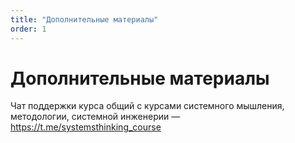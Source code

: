 ```yaml
---
title: "Дополнительные материалы"
order: 1
---
```


# Дополнительные материалы

Чат поддержки курса общий с курсами системного мышления, методологии, системной инженерии — <https://t.me/systemsthinking_course>